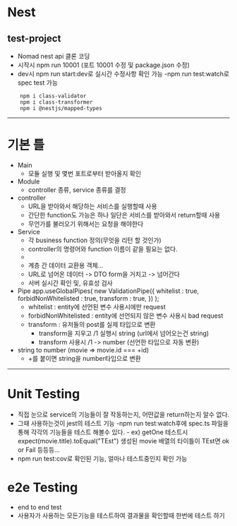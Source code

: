 # Nest

## test-project

- Nomad nest api 클론 코딩
- 시작시 npm run 10001 (포트 10001 수정 및 package.json 수정)
- dev시 npm run start:dev로 실시간 수정사항 확인 가능
  -npm run test:watch로 spec test 가능

```
    npm i class-validator
    npm i class-transformer
    npm i @nestjs/mapped-types
```

---

# 기본 틀

- Main
  - 모듈 실행 및 몇번 포트로부터 받아올지 확인
- Module
  - controller 종류, service 종류를 결정
- controller
  - URL을 받아와서 해당하는 서비스를 실행할때 사용
  - 간단한 function도 가능은 하나 일단은 서비스를 받아와서 return할때 사용
  - 무언가를 불러오기 위해서는 요청을 해야한다
- Service
  - 각 business function 정의(무엇을 리턴 할 것인가)
  - controller의 명령어와 function 이름이 같을 필요는 없다.
  -
  - 계층 간 데이터 교환용 객체...
  - URL로 넘어온 데이터 -> DTO form을 거치고 -> 넘어간다
  - 서버 실시간 확인 및, 유효성 검사
- Pipe
  app.useGlobalPipes(
  new ValidationPipe({
  whitelist : true,
  forbidNonWhitelisted : true,
  transform : true,
  })
  );
  - whitelist : entity에 선언된 변수 사용시에만 request
  - forbidNonWhitelisted : entity에 선언되지 않은 변수 사용시 bad request
  - transform : 유저들의 post를 실제 타입으로 변환
    - transform을 지우고 /1 실행시 string (url에서 넘어오는건 string)
    - transform 사용시 /1 -> number (선언한 타입으로 자동 변환)
- string to number
  (movie => movie.id === +id)
  - +를 붙이면 string을 number타입으로 변환

---

# Unit Testing

- 직접 눈으로 service의 기능들이 잘 작동하는지, 어떤값을 return하는지 알수 없다.
- 그때 사용하는것이 jest의 테스트 기능
  -npm run test:watch후에 spec.ts 파일을 통해 각각의 기능들을 테스트 해볼수 있다. - ex) getOne 테스트시
  expect(movie.title).toEqual("TEst")
  생성된 movie 배열의 타이틀이 TEst면 ok or Fail 등등등...
- npm run test:cov로 확인된 기능, 얼마나 테스트중인지 확인 가능

# e2e Testing

- end to end test
- 사용자가 사용하는 모든기능을 테스트하여 결과물을 확인할때
  한번에 테스트 하기
